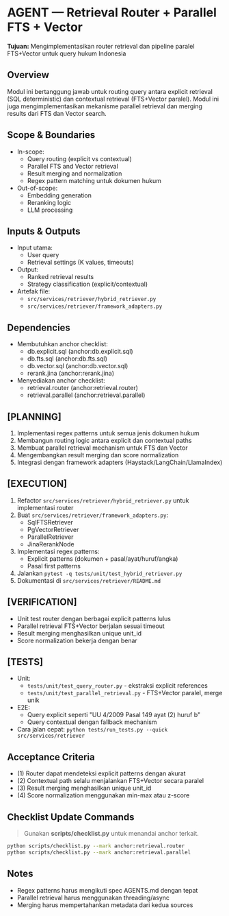 # AGENT — Retrieval Router + Parallel FTS + Vector
**Tujuan:** Mengimplementasikan router retrieval dan pipeline paralel FTS+Vector untuk query hukum Indonesia

## Overview
Modul ini bertanggung jawab untuk routing query antara explicit retrieval (SQL deterministic) dan contextual retrieval (FTS+Vector paralel). Modul ini juga mengimplementasikan mekanisme parallel retrieval dan merging results dari FTS dan Vector search.

## Scope & Boundaries
- In-scope:
  - Query routing (explicit vs contextual)
  - Parallel FTS and Vector retrieval
  - Result merging and normalization
  - Regex pattern matching untuk dokumen hukum
- Out-of-scope:
  - Embedding generation
  - Reranking logic
  - LLM processing

## Inputs & Outputs
- Input utama:
  - User query
  - Retrieval settings (K values, timeouts)
- Output:
  - Ranked retrieval results
  - Strategy classification (explicit/contextual)
- Artefak file:
  - `src/services/retriever/hybrid_retriever.py`
  - `src/services/retriever/framework_adapters.py`

## Dependencies
- Membutuhkan anchor checklist:
  - db.explicit.sql (anchor:db.explicit.sql)
  - db.fts.sql (anchor:db.fts.sql)
  - db.vector.sql (anchor:db.vector.sql)
  - rerank.jina (anchor:rerank.jina)
- Menyediakan anchor checklist:
  - retrieval.router (anchor:retrieval.router)
  - retrieval.parallel (anchor:retrieval.parallel)

## [PLANNING]
1. Implementasi regex patterns untuk semua jenis dokumen hukum
2. Membangun routing logic antara explicit dan contextual paths
3. Membuat parallel retrieval mechanism untuk FTS dan Vector
4. Mengembangkan result merging dan score normalization
5. Integrasi dengan framework adapters (Haystack/LangChain/LlamaIndex)

## [EXECUTION]
1. Refactor `src/services/retriever/hybrid_retriever.py` untuk implementasi router
2. Buat `src/services/retriever/framework_adapters.py`:
   - SqlFTSRetriever
   - PgVectorRetriever
   - ParallelRetriever
   - JinaRerankNode
3. Implementasi regex patterns:
   - Explicit patterns (dokumen + pasal/ayat/huruf/angka)
   - Pasal first patterns
4. Jalankan `pytest -q tests/unit/test_hybrid_retriever.py`
5. Dokumentasi di `src/services/retriever/README.md`

## [VERIFICATION]
- Unit test router dengan berbagai explicit patterns lulus
- Parallel retrieval FTS+Vector berjalan sesuai timeout
- Result merging menghasilkan unique unit_id
- Score normalization bekerja dengan benar

## [TESTS]
- Unit:
  - `tests/unit/test_query_router.py` - ekstraksi explicit references
  - `tests/unit/test_parallel_retrieval.py` - FTS+Vector paralel, merge unik
- E2E:
  - Query explicit seperti "UU 4/2009 Pasal 149 ayat (2) huruf b"
  - Query contextual dengan fallback mechanism
- Cara jalan cepat: `python tests/run_tests.py --quick src/services/retriever`

## Acceptance Criteria
- (1) Router dapat mendeteksi explicit patterns dengan akurat
- (2) Contextual path selalu menjalankan FTS+Vector secara paralel
- (3) Result merging menghasilkan unique unit_id
- (4) Score normalization menggunakan min-max atau z-score

## Checklist Update Commands
> Gunakan **scripts/checklist.py** untuk menandai anchor terkait.

```bash
python scripts/checklist.py --mark anchor:retrieval.router
python scripts/checklist.py --mark anchor:retrieval.parallel
```

## Notes
- Regex patterns harus mengikuti spec AGENTS.md dengan tepat
- Parallel retrieval harus menggunakan threading/async
- Merging harus mempertahankan metadata dari kedua sources
